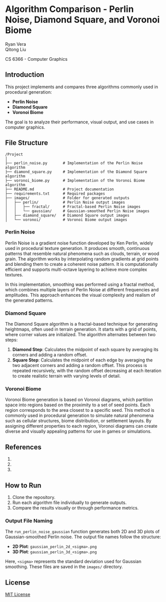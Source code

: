 # Algorithm Comparison - Perlin Noise, Diamond Square, and Voronoi Biome
Ryan Vera<br/>
Qitong Liu

CS 6366 - Computer Graphics


## Introduction
This project implements and compares three algorithms commonly used in procedural generation:
- **Perlin Noise**
- **Diamond Square**
- **Voronoi Biome**

The goal is to analyze their performance, visual output, and use cases in computer graphics.

## File Structure
```
/Project
│
├── perlin_noise.py       # Implementation of the Perlin Noise algorithm
├── diamond_square.py     # Implementation of the Diamond Square algorithm
├── voronoi_biome.py      # Implementation of the Voronoi Biome algorithm
├── README.md             # Project documentation
├── requirements.txt      # Required packages
├── images/               # Folder for generated outputs
│   ├── perlin/           # Perlin Noise output images
│   │   ├── fractal/      # Fractal-based Perlin Noise images
│   │   └── gaussian/     # Gaussian-smoothed Perlin Noise images
│   ├── diamond_square/   # Diamond Square output images
│   └── voronoi/          # Voronoi Biome output images
```


### Perlin Noise
Perlin Noise is a gradient noise function developed by Ken Perlin, widely used in procedural texture generation. It produces smooth, continuous patterns that resemble natural phenomena such as clouds, terrain, or wood grain. The algorithm works by interpolating random gradients at grid points and blending them to create a coherent noise pattern. It is computationally efficient and supports multi-octave layering to achieve more complex textures. 

In this implementation, smoothing was performed using a fractal method, which combines multiple layers of Perlin Noise at different frequencies and amplitudes. This approach enhances the visual complexity and realism of the generated patterns.

### Diamond Square
The Diamond Square algorithm is a fractal-based technique for generating heightmaps, often used in terrain generation. It starts with a grid of points, where corner values are initialized. The algorithm alternates between two steps:
1. **Diamond Step**: Calculates the midpoint of each square by averaging its corners and adding a random offset.
2. **Square Step**: Calculates the midpoint of each edge by averaging the two adjacent corners and adding a random offset.
This process is repeated recursively, with the random offset decreasing at each iteration to create realistic terrain with varying levels of detail.

### Voronoi Biome
Voronoi Biome generation is based on Voronoi diagrams, which partition space into regions based on the proximity to a set of seed points. Each region corresponds to the area closest to a specific seed. This method is commonly used in procedural generation to simulate natural phenomena such as cellular structures, biome distribution, or settlement layouts. By assigning different properties to each region, Voronoi diagrams can create diverse and visually appealing patterns for use in games or simulations.

## References
1.  
2. 
3. 

## How to Run
1. Clone the repository.
2. Run each algorithm file individually to generate outputs.
3. Compare the results visually or through performance metrics.

### Output File Naming
The `run_perlin_noise_gaussian` function generates both 2D and 3D plots of Gaussian-smoothed Perlin noise. The output file names follow the structure:

- **2D Plot**: `gaussian_perlin_2d_<sigma>.png`
- **3D Plot**: `gaussian_perlin_3d_<sigma>.png`

Here, `<sigma>` represents the standard deviation used for Gaussian smoothing. These files are saved in the `images/` directory.

## License
[MIT License](LICENSE)